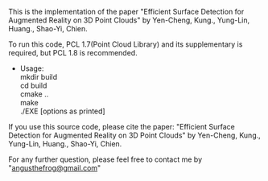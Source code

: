 This is the implementation of the paper "Efficient Surface Detection for Augmented Reality on 3D Point Clouds"
by Yen-Cheng, Kung., Yung-Lin, Huang., Shao-Yi, Chien.

To run this code,
PCL 1.7(Point Cloud Library) and its supplementary is required,
but PCL 1.8 is recommended.

* Usage:<br />
mkdir build<br />
cd build<br />
cmake ..<br />
make<br />
./EXE [options as printed]


If you use this source code, please cite the paper: "Efficient Surface Detection for Augmented Reality on 3D Point Clouds" by Yen-Cheng, Kung., Yung-Lin, Huang., Shao-Yi, Chien.

For any further question,
please feel free to contact me by "angusthefrog@gmail.com"
